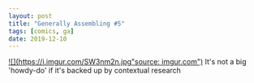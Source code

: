 ```yaml
---
layout: post
title: "Generally Assembling #5"
tags: [comics, ga]
date: 2019-12-10
---
```

<!-- #67 -->
[![](https://i.imgur.com/SW3nm2n.jpg"source: imgur.com")](https://i.imgur.com/SW3nm2n.jpg)
It's not a big 'howdy-do' if it's backed up by contextual research
